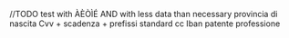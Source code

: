 //TODO test with ÀÈÒÌÉ AND with less data than necessary
provincia di nascita
Cvv + scadenza + prefissi standard cc 
Iban 
patente
professione
